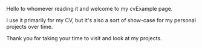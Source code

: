 Hello to whomever reading it and welcome to my cvExample page.

I use it primarily for my CV, but it's also a sort of show-case for my personal projects over time.

Thank you for taking your time to visit and look at my projects.

